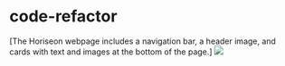 # code-refactor
[The Horiseon webpage includes a navigation bar, a header image, and cards with text and images at the bottom of the page.]
<img src="./assets/01-html-css-git-homework-demo.png">
